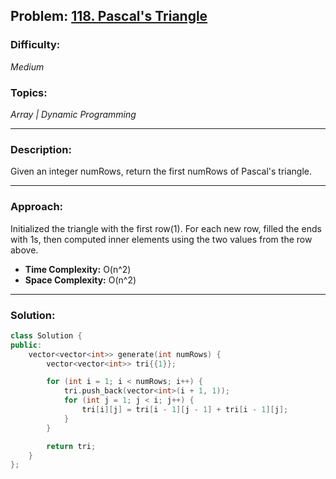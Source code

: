 ## Problem: [118. Pascal's Triangle](https://leetcode.com/problems/pascals-traiangle/)

### Difficulty:
*Medium*

### Topics:
*Array | Dynamic Programming*

---

### Description:
Given an integer numRows, return the first numRows of Pascal's triangle.

---

### Approach:
Initialized the triangle with the first row(1). For each new row, filled the ends with 1s, then computed inner elements using the two values from the row above.
- **Time Complexity:** O(n^2)
- **Space Complexity:** O(n^2)

---

### Solution:
```cpp
class Solution {
public:
    vector<vector<int>> generate(int numRows) {
        vector<vector<int>> tri{{1}};

        for (int i = 1; i < numRows; i++) {
            tri.push_back(vector<int>(i + 1, 1));
            for (int j = 1; j < i; j++) {
                tri[i][j] = tri[i - 1][j - 1] + tri[i - 1][j];
            }
        }

        return tri;
    }
};
```
